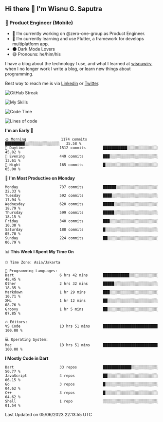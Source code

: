 ## Hi there 👋 I'm Wisnu G. Saputra

### :mobile_phone_off: Product Engineer (Mobile)

- 🔭 I’m currently working on @zero-one-group as Product Engineer.
- 🌱 I’m currently learning and use Flutter, a framework for develops multiplatform app.
- 🌑 Dark Mode Lovers
- 😄 Pronouns: he/him/his

I have a blog about the technology I use, and what I learned at [wisnuwiry](https://wisnuwiry.space/), when I no longer work I write a blog, or learn new things about programming.

Best way to reach me is via [Linkedin](https://www.linkedin.com/in/wisnu-saputra/) or [Twitter](https://twitter.com/wisnuwiry).

![GitHub Streak](https://streak-stats.demolab.com?user=wisnuwiry&theme=dark&hide_border=true)

![My Skills](https://skillicons.dev/icons?i=dart,flutter,kotlin,swift,go,js,css,neovim,git,linux&perline=5)

<!--START_SECTION:waka-->
![Code Time](http://img.shields.io/badge/Code%20Time-494%20hrs%2059%20mins-blue)

![Lines of code](https://img.shields.io/badge/From%20Hello%20World%20I%27ve%20Written-4.6%20million%20lines%20of%20code-blue)

**I'm an Early 🐤** 

```text
🌞 Morning                1174 commits        █████████░░░░░░░░░░░░░░░░   35.58 % 
🌆 Daytime                1512 commits        ███████████░░░░░░░░░░░░░░   45.82 % 
🌃 Evening                449 commits         ███░░░░░░░░░░░░░░░░░░░░░░   13.61 % 
🌙 Night                  165 commits         █░░░░░░░░░░░░░░░░░░░░░░░░   05.00 % 
```
📅 **I'm Most Productive on Monday** 

```text
Monday                   737 commits         ██████░░░░░░░░░░░░░░░░░░░   22.33 % 
Tuesday                  592 commits         ████░░░░░░░░░░░░░░░░░░░░░   17.94 % 
Wednesday                620 commits         █████░░░░░░░░░░░░░░░░░░░░   18.79 % 
Thursday                 599 commits         █████░░░░░░░░░░░░░░░░░░░░   18.15 % 
Friday                   340 commits         ███░░░░░░░░░░░░░░░░░░░░░░   10.30 % 
Saturday                 188 commits         █░░░░░░░░░░░░░░░░░░░░░░░░   05.70 % 
Sunday                   224 commits         ██░░░░░░░░░░░░░░░░░░░░░░░   06.79 % 
```


📊 **This Week I Spent My Time On** 

```text
🕑︎ Time Zone: Asia/Jakarta

💬 Programming Languages: 
Dart                     6 hrs 42 mins       ████████████░░░░░░░░░░░░░   48.45 % 
Other                    2 hrs 32 mins       █████░░░░░░░░░░░░░░░░░░░░   18.35 % 
Markdown                 1 hr 29 mins        ███░░░░░░░░░░░░░░░░░░░░░░   10.71 % 
XML                      1 hr 12 mins        ██░░░░░░░░░░░░░░░░░░░░░░░   08.76 % 
Groovy                   1 hr 5 mins         ██░░░░░░░░░░░░░░░░░░░░░░░   07.85 % 

🔥 Editors: 
VS Code                  13 hrs 51 mins      █████████████████████████   100.00 % 

💻 Operating System: 
Mac                      13 hrs 51 mins      █████████████████████████   100.00 % 
```

**I Mostly Code in Dart** 

```text
Dart                     33 repos            █████████████░░░░░░░░░░░░   50.77 % 
JavaScript               4 repos             ██░░░░░░░░░░░░░░░░░░░░░░░   06.15 % 
Go                       3 repos             █░░░░░░░░░░░░░░░░░░░░░░░░   04.62 % 
C++                      3 repos             █░░░░░░░░░░░░░░░░░░░░░░░░   04.62 % 
Shell                    1 repo              ░░░░░░░░░░░░░░░░░░░░░░░░░   01.54 % 
```




 Last Updated on 05/06/2023 22:13:55 UTC
<!--END_SECTION:waka-->
